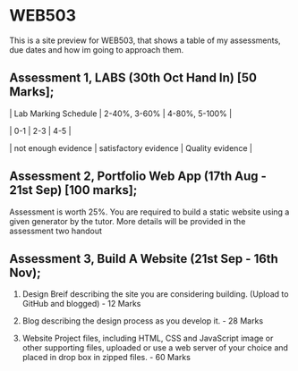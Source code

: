 # WEB503

This is a site preview for WEB503, that shows a table of my assessments, due dates and how im going to approach them.



## Assessment 1, LABS (30th Oct Hand In) [50 Marks];

| Lab Marking Schedule | 2-40%, 3-60% | 4-80%, 5-100%  |

| 0-1 | 2-3 | 4-5 |

| not enough evidence | satisfactory evidence | Quality evidence |



## Assessment 2, Portfolio Web App (17th Aug - 21st Sep) [100 marks];

Assessment is worth 25%. You are required to build a static website using a given generator by the tutor. More details will be provided in the assessment two handout



## Assessment 3, Build A Website (21st Sep - 16th Nov);

1. Design Breif describing the site you are considering building. (Upload to GitHub and blogged) - 12 Marks

2. Blog describing the design process as you develop it. - 28 Marks

3. Website Project files, including HTML, CSS and JavaScript image or other supporting files, uploaded or use a web server of your choice
   and placed in drop box in zipped files. - 60 Marks
